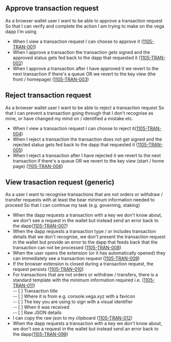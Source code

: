 ## Approve transaction request

As a browser wallet user I want to be able to approve a transaction request So that I can verify and complete the action I am trying to make on the vega dapp I'm using

- When I view a transaction request I can choose to approve it (<a name="1105-TRAN-001" href="#1105-TRAN-001">1105-TRAN-001</a>)
- When I approve a transaction the transaction gets signed and the approved status gets fed back to the dapp that requested it (<a name="1105-TRAN-002" href="#1105-TRAN-002">1105-TRAN-002</a>)
- When I approve a transaction after I have approved it we revert to the next transaction if there's a queue OR we revert to the key view (the front / homepage) (<a name="1105-TRAN-003" href="#1105-TRAN-003">1105-TRAN-003</a>)

## Reject transaction request

As a browser wallet user I want to be able to reject a transaction request So that I can prevent a transaction going through that I don't recognise as mine, or have changed my mind on / identified a mistake etc.

- When I view a transaction request I can choose to reject it(<a name="1105-TRAN-004" href="#1105-TRAN-004">1105-TRAN-004</a>)
- When I reject a transaction the transaction does not get signed and the rejected status gets fed back to the dapp that requested it (<a name="1105-TRAN-005" href="#1105-TRAN-005">1105-TRAN-005</a>)
- When I reject a transaction after I have rejected it we revert to the next transaction if there's a queue OR we revert to the key view (start / home page) (<a name="1105-TRAN-006" href="#1105-TRAN-006">1105-TRAN-006</a>)

## View trasaction request (generic)

As a user I want to recognise transactions that are not orders or withdraw / transfer requests with at least the bear minimum information needed to proceed So that I can continue my task (e.g. governing, staking)

- When the dapp requests a transaction with a key we don't know about, we don't see a request in the wallet but instead send an error back to the dapp(<a name="1105-TRAN-007" href="#1105-TRAN-007">1105-TRAN-007</a>)
- When the dapp requests a transaction type / or includes transaction details that we don't recognise, we don't present the transaction request in the wallet but provide an error to the dapp that feeds back that the transaction can not be processed (<a name="1105-TRAN-008" href="#1105-TRAN-008">1105-TRAN-008</a>)
- When the user opens the extension (or it has automatically opened) they can immediately see a transaction request (<a name="1105-TRAN-009" href="#1105-TRAN-009">1105-TRAN-009</a>)
- If the browser extension is closed during a transaction request, the request persists (<a name="1105-TRAN-010" href="#1105-TRAN-010">1105-TRAN-010</a>)
- For transactions that are not orders or withdraw / transfers, there is a standard template with the minimum information required i.e. (<a name="1105-TRAN-011" href="#1105-TRAN-011">1105-TRAN-011</a>)\
  \-- \[ ] Transaction title\
  \-- \[ ] Where it is from e.g. console.vega.xyz with a favicon\
  \-- \[ ] The key you are using to sign with a visual identifier\
  \-- \[ ] When it was received\
  \-- \[ ] Raw JSON details
- I can copy the raw json to my clipboard (<a name="1105-TRAN-012" href="#1105-TRAN-012">1105-TRAN-012</a>)
- When the dapp requests a transaction with a key we don't know about, we don't see a request in the wallet but instead send an error back to the dapp(<a name="1105-TRAN-099" href="#1105-TRAN-099">1105-TRAN-099</a>)

